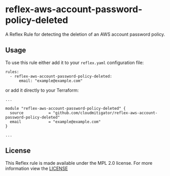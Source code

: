 # reflex-aws-account-password-policy-deleted
A Reflex Rule for detecting the deletion of an AWS account password policy.

## Usage
To use this rule either add it to your `reflex.yaml` configuration file:  
```
rules:
  - reflex-aws-account-password-policy-deleted:
      email: "example@example.com"
```

or add it directly to your Terraform:  
```
...

module "reflex-aws-account-password-policy-deleted" {
  source           = "github.com/cloudmitigator/reflex-aws-account-password-policy-deleted"
  email            = "example@example.com"
}

...
```

## License
This Reflex rule is made available under the MPL 2.0 license. For more information view the [LICENSE](https://github.com/cloudmitigator/reflex-aws-account-password-policy-deleted/blob/master/LICENSE) 
